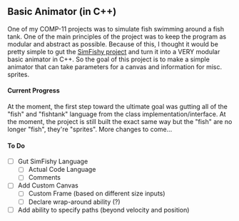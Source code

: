 ## Basic Animator (in C++)

One of my COMP-11 projects was to simulate fish swimming around a fish tank. One of the main principles of the project was to keep the program as modular and abstract as possible. Because of this, I thought it would be pretty simple to gut the [SimFishy project](http://www.google.com) and turn it into a VERY modular basic animator in C++. So the goal of this project is to make a simple animator that can take parameters for a canvas and information for misc. sprites.

#### Current Progress

At the moment, the first step toward the ultimate goal was gutting all of the "fish" and "fishtank" language from the class implementation/interface. At the moment, the project is still built the exact same way but the "fish" are no longer "fish", they're "sprites". More changes to come...

#### To Do

- [ ] Gut SimFishy Language
	- [ ] Actual Code Language
	- [ ] Comments
- [ ] Add Custom Canvas
	- [ ] Custom Frame (based on different size inputs)
	- [ ] Declare wrap-around ability (?)
- [ ] Add ability to specify paths (beyond velocity and position)